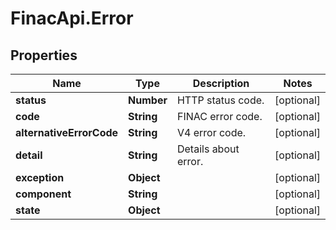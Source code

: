# FinacApi.Error

## Properties
Name | Type | Description | Notes
------------ | ------------- | ------------- | -------------
**status** | **Number** | HTTP status code. | [optional] 
**code** | **String** | FINAC error code. | [optional] 
**alternativeErrorCode** | **String** | V4 error code. | [optional] 
**detail** | **String** | Details about error. | [optional] 
**exception** | **Object** |  | [optional] 
**component** | **String** |  | [optional] 
**state** | **Object** |  | [optional] 
